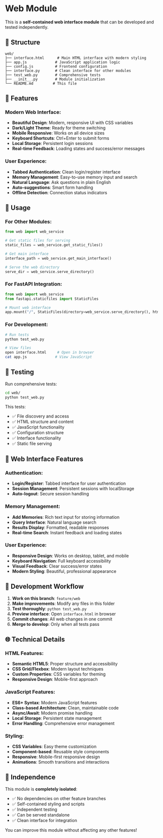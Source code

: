 # Web Module

This is a **self-contained web interface module** that can be developed and tested independently.

## 📁 Structure

```
web/
├── interface.html      # Main HTML interface with modern styling
├── app.js             # JavaScript application logic
├── config.js          # Frontend configuration
├── interface.py       # Clean interface for other modules
├── test_web.py        # Comprehensive tests
├── __init__.py        # Module initialization
└── README.md         # This file
```

## 🎨 Features

### Modern Web Interface:
- **Beautiful Design**: Modern, responsive UI with CSS variables
- **Dark/Light Theme**: Ready for theme switching
- **Mobile Responsive**: Works on all device sizes
- **Keyboard Shortcuts**: Ctrl+Enter to submit forms
- **Local Storage**: Persistent login sessions
- **Real-time Feedback**: Loading states and success/error messages

### User Experience:
- **Tabbed Authentication**: Clean login/register interface
- **Memory Management**: Easy-to-use memory input and search
- **Natural Language**: Ask questions in plain English
- **Auto-suggestions**: Smart form handling
- **Offline Detection**: Connection status indicators

## 🔧 Usage

### For Other Modules:
```python
from web import web_service

# Get static files for serving
static_files = web_service.get_static_files()

# Get main interface
interface_path = web_service.get_main_interface()

# Serve the web directory
serve_dir = web_service.serve_directory()
```

### For FastAPI Integration:
```python
from web import web_service
from fastapi.staticfiles import StaticFiles

# Mount web interface
app.mount("/", StaticFiles(directory=web_service.serve_directory(), html=True))
```

### For Development:
```bash
# Run tests
python test_web.py

# View files
open interface.html     # Open in browser
cat app.js             # View JavaScript
```

## 🧪 Testing

Run comprehensive tests:
```bash
cd web/
python test_web.py
```

This tests:
- ✅ File discovery and access
- ✅ HTML structure and content
- ✅ JavaScript functionality
- ✅ Configuration structure
- ✅ Interface functionality
- ✅ Static file serving

## 🎯 Web Interface Features

### Authentication:
- **Login/Register**: Tabbed interface for user authentication
- **Session Management**: Persistent sessions with localStorage
- **Auto-logout**: Secure session handling

### Memory Management:
- **Add Memories**: Rich text input for storing information
- **Query Interface**: Natural language search
- **Results Display**: Formatted, readable responses
- **Real-time Search**: Instant feedback and loading states

### User Experience:
- **Responsive Design**: Works on desktop, tablet, and mobile
- **Keyboard Navigation**: Full keyboard accessibility
- **Visual Feedback**: Clear success/error states
- **Modern Styling**: Beautiful, professional appearance

## 🔄 Development Workflow

1. **Work on this branch**: `feature/web`
2. **Make improvements**: Modify any files in this folder
3. **Test thoroughly**: `python test_web.py`
4. **Preview interface**: Open `interface.html` in browser
5. **Commit changes**: All web changes in one commit
6. **Merge to develop**: Only when all tests pass

## 🌐 Technical Details

### HTML Features:
- **Semantic HTML5**: Proper structure and accessibility
- **CSS Grid/Flexbox**: Modern layout techniques
- **Custom Properties**: CSS variables for theming
- **Responsive Design**: Mobile-first approach

### JavaScript Features:
- **ES6+ Syntax**: Modern JavaScript features
- **Class-based Architecture**: Clean, maintainable code
- **Async/Await**: Modern promise handling
- **Local Storage**: Persistent state management
- **Error Handling**: Comprehensive error management

### Styling:
- **CSS Variables**: Easy theme customization
- **Component-based**: Reusable style components
- **Responsive**: Mobile-first responsive design
- **Animations**: Smooth transitions and interactions

## 🎯 Independence

This module is **completely isolated**:
- ✅ No dependencies on other feature branches
- ✅ Self-contained styling and scripts
- ✅ Independent testing
- ✅ Can be served standalone
- ✅ Clean interface for integration

You can improve this module without affecting any other features!
